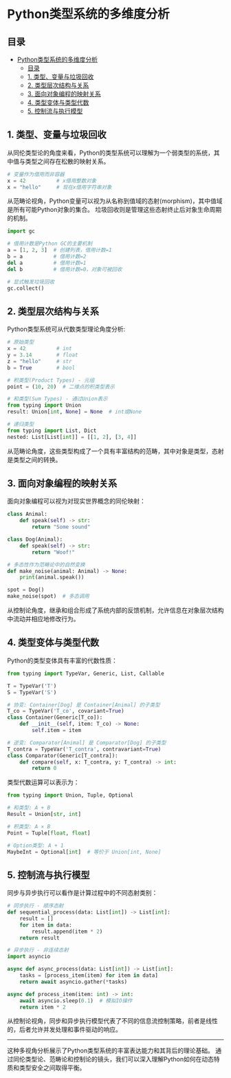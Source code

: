 
# Python类型系统的多维度分析

## 目录

- [Python类型系统的多维度分析](#python类型系统的多维度分析)
  - [目录](#目录)
  - [1. 类型、变量与垃圾回收](#1-类型变量与垃圾回收)
  - [2. 类型层次结构与关系](#2-类型层次结构与关系)
  - [3. 面向对象编程的映射关系](#3-面向对象编程的映射关系)
  - [4. 类型变体与类型代数](#4-类型变体与类型代数)
  - [5. 控制流与执行模型](#5-控制流与执行模型)

## 1. 类型、变量与垃圾回收

从同伦类型论的角度来看，Python的类型系统可以理解为一个弱类型的系统，其中值与类型之间存在松散的映射关系。

```python
# 变量作为借用而非容器
x = 42          # x借用整数对象
x = "hello"     # 现在x借用字符串对象
```

从范畴论视角，Python变量可以视为从名称到值域的态射(morphism)，其中值域是所有可能Python对象的集合。
垃圾回收则是管理这些态射终止后对象生命周期的机制。

```python
import gc

# 借用计数是Python GC的主要机制
a = [1, 2, 3]  # 创建列表，借用计数=1
b = a          # 借用计数=2
del a          # 借用计数=1
del b          # 借用计数=0，对象可被回收

# 显式触发垃圾回收
gc.collect()
```

## 2. 类型层次结构与关系

Python类型系统可从代数类型理论角度分析:

```python
# 原始类型
x = 42          # int
y = 3.14        # float
z = "hello"     # str
b = True        # bool

# 积类型(Product Types) - 元组
point = (10, 20)  # 二维点的积类型表示

# 和类型(Sum Types) - 通过Union表示
from typing import Union
result: Union[int, None] = None  # int或None

# 递归类型
from typing import List, Dict
nested: List[List[int]] = [[1, 2], [3, 4]]
```

从范畴论角度，这些类型构成了一个具有丰富结构的范畴，其中对象是类型，态射是类型之间的转换。

## 3. 面向对象编程的映射关系

面向对象编程可以视为对现实世界概念的同伦映射：

```python
class Animal:
    def speak(self) -> str:
        return "Some sound"

class Dog(Animal):
    def speak(self) -> str:
        return "Woof!"

# 多态性作为范畴论中的自然变换
def make_noise(animal: Animal) -> None:
    print(animal.speak())

spot = Dog()
make_noise(spot)  # 多态调用
```

从控制论角度，继承和组合形成了系统内部的反馈机制，允许信息在对象层次结构中流动并相应地修改行为。

## 4. 类型变体与类型代数

Python的类型变体具有丰富的代数性质：

```python
from typing import TypeVar, Generic, List, Callable

T = TypeVar('T')
S = TypeVar('S')

# 协变: Container[Dog] 是 Container[Animal] 的子类型
T_co = TypeVar('T_co', covariant=True)
class Container(Generic[T_co]):
    def __init__(self, item: T_co) -> None:
        self.item = item

# 逆变: Comparator[Animal] 是 Comparator[Dog] 的子类型
T_contra = TypeVar('T_contra', contravariant=True)
class Comparator(Generic[T_contra]):
    def compare(self, x: T_contra, y: T_contra) -> int:
        return 0
```

类型代数运算可以表示为：

```python
from typing import Union, Tuple, Optional

# 和类型: A + B
Result = Union[str, int]

# 积类型: A × B
Point = Tuple[float, float]

# Option类型: A + 1
MaybeInt = Optional[int]  # 等价于 Union[int, None]
```

## 5. 控制流与执行模型

同步与异步执行可以看作是计算过程中的不同态射类别：

```python
# 同步执行 - 顺序态射
def sequential_process(data: List[int]) -> List[int]:
    result = []
    for item in data:
        result.append(item * 2)
    return result

# 异步执行 - 非连续态射
import asyncio

async def async_process(data: List[int]) -> List[int]:
    tasks = [process_item(item) for item in data]
    return await asyncio.gather(*tasks)

async def process_item(item: int) -> int:
    await asyncio.sleep(0.1)  # 模拟IO操作
    return item * 2
```

从控制论视角，同步和异步执行模型代表了不同的信息流控制策略，前者是线性的，后者允许并发处理和事件驱动的响应。

---

这种多视角分析展示了Python类型系统的丰富表达能力和其背后的理论基础。
通过同伦类型论、范畴论和控制论的镜头，我们可以深入理解Python如何在动态特质和类型安全之间取得平衡。
